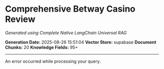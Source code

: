 # Comprehensive Betway Casino Review
*Generated using Complete Native LangChain Universal RAG*

**Generation Date:** 2025-08-26 15:51:04
**Vector Store:** supabase
**Document Chunks:** 20
**Knowledge Fields:** 95+

---

An error occurred while processing your query.